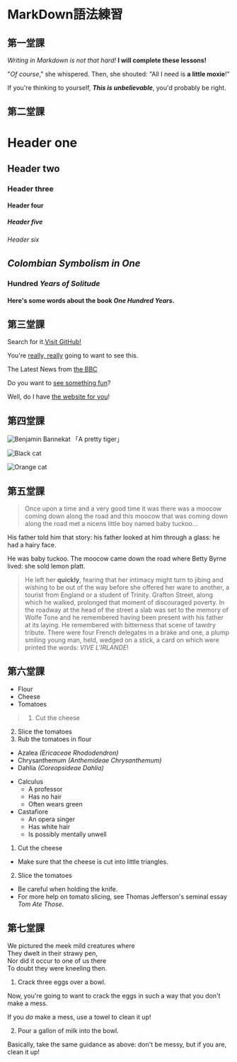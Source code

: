 # MarkDown語法練習
## 第一堂課
_Writing in Markdown is not that hard!_
**I will complete these lessons!**

"_Of course_," she whispered. Then, she shouted: "All I need is **a little moxie**!"

If you're thinking to yourself, ***This is unbelievable***, you'd probably be right.
## 第二堂課
# Header one
## Header two
### Header three
#### Header four
##### Header five
###### Header six

## _Colombian Symbolism in One_ 
### Hundred _Years of Solitude_
#### Here's some words about the book _One Hundred Years_.

## 第三堂課
Search for it.[Visit GitHub!](www.github.com)

You're [really, really](www.dailykitten.com) going to want to see this.
  
The Latest News from [the BBC](www.bbc.com/news)

Do you want to [see something fun][a fun place]?

Well, do I have [the website for you][another fun place]!

[a fun place]:www.zombo.com
[another fun place]:www.stumbleupon.com
## 第四堂課
![Benjamin Bannekat](https://upload.wikimedia.org/wikipedia/commons/5/56/Tiger.50.jpg)
「A pretty tiger」

![Black cat][Black]

![Orange cat][Orange]

[Black]: https://upload.wikimedia.org/wikipedia/commons/a/a3/81_INF_DIV_SSI.jpg
[Orange]:http://icons.iconarchive.com/icons/google/noto-emoji-animals-nature/256/22221-cat-icon.png
## 第五堂課

>Once upon a time and a very good time it was there was a moocow coming down along the road and this moocow that was coming down along the road met a nicens little boy named baby tuckoo...
>
His father told him that story: his father looked at him through a glass: he had a hairy face.
>
He was baby tuckoo. The moocow came down the road where Betty Byrne lived: she sold lemon platt.

>He left her **quickly**, fearing that her intimacy might turn to jibing and wishing to be out of the way before she offered her ware to another, a tourist from England or a student of Trinity. Grafton Street, along which he walked, prolonged that moment of discouraged poverty. In the roadway at the head of the street a slab was set to the memory of Wolfe Tone and he remembered having been present with his father at its laying. He remembered with bitterness that scene of tawdry tribute. There were four French delegates in a brake and one, a plump smiling young man, held, wedged on a stick, a card on which were printed the words: _VIVE L'IRLANDE_!
## 第六堂課
* Flour 
* Cheese 
* Tomatoes
>  
>1. Cut the cheese
2. Slice the tomatoes
3. Rub the tomatoes in flour
>  
* Azalea _(Ericaceae Rhododendron)_
* Chrysanthemum _(Anthemideae Chrysanthemum)_
* Dahlia _(Coreopsideae Dahlia)_
>  
* Calculus
  * A professor
  * Has no hair
  * Often wears green
* Castafiore
  * An opera singer
  * Has white hair
  * Is possibly mentally unwell
>
1. Cut the cheese  
  * Make sure that the cheese is cut into little triangles.  
2. Slice the tomatoes  
  * Be careful when holding the knife.  
  * For more help on tomato slicing, see Thomas Jefferson's seminal essay _Tom Ate Those_.
## 第七堂課
We pictured the meek mild creatures where  
They dwelt in their strawy pen,  
Nor did it occur to one of us there  
To doubt they were kneeling then.

1. Crack three eggs over a bowl.  

 Now, you're going to want to crack the eggs in such a way that you don't make a mess.  

 If you _do_ make a mess, use a towel to clean it up!  

2. Pour a gallon of milk into the bowl.  

 Basically, take the same guidance as above: don't be messy, but if you are, clean it up!